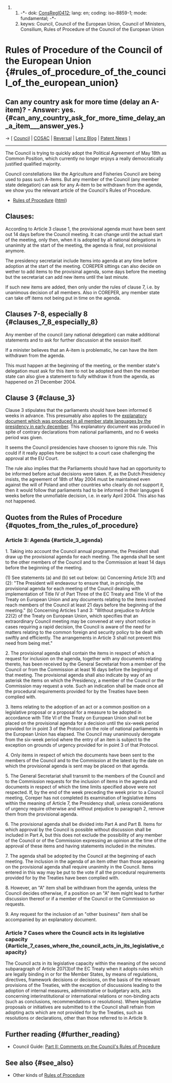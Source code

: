 1.  1.  -\*- dok: [ConsRegl0412](ConsRegl0412 "wikilink"); lang: en;
        coding: iso-8859-1; mode: fundamental; -\*-
    2.  keyws: Council, Council of the European Union, Council of
        Ministers, Consilium, Rules of Procedure of the Council of the
        European Union

# Rules of Procedure of the Council of the European Union {#rules_of_procedure_of_the_council_of_the_european_union}

## Can any country ask for more time (delay an A-item)? - Answer: yes. {#can_any_country_ask_for_more_time_delay_an_a_item___answer_yes.}

-\> \[ [ Council](SwpatconsiliumEn "wikilink") \| [
COSAC](CosacEn "wikilink") \| [ Reversal](ConsRevers04En "wikilink") \|
[Lenz Blog](http://k.lenz.name/LB "wikilink") \| [ Patent
News](SwpatcninoEn "wikilink") \]

------------------------------------------------------------------------

The Council is trying to quickly adopt the Political Agreement of May
18th as Common Position, which currently no longer enjoys a really
democratically justified qualified majority.

Council constellations like the Agriculture and Fisheries Council are
being used to pass such A-items. But any member of the Council (any
member state delegation) can ask for any A-item to be withdrawn from the
agenda, we show you the relevant article of the Council\'s Rules of
Procedure.

-   [Rules of
    Procedure](http://ue.eu.int/uedocs/cms_data/docs/2004/6/21/Councils%20rules%20of%20procedure.pdf "wikilink")
    ([html](http://europa.eu.int/smartapi/cgi/sga_doc?smartapi!celexapi!prod!CELEXnumdoc&lg=EN&numdoc=32004D0338&model=guichett "wikilink"))

## Clauses:

According to Article 3 clause 1, the provisional agenda must have been
sent out 14 days before the Council meeting. It can change until the
actual start of the meeting, only then, when it is adopted by all
national delegations in unanimity at the start of the meeting, the
agenda is final, not provisional anymore.

The presidency secretariat include Items into agenda at any time before
adoption at the start of the meeting. COREPER sittings can also decide
on wether to add items to the provisinal agenda, some days before the
meeting but the secretariat can add new items until the last minute.

If such new items are added, then only under the rules of clause 7, i.e.
by unanimous decision of all members. Also in COREPER, any member state
can take off items not being put in time on the agenda.

## Clauses 7-8, especially 8 {#clauses_7_8_especially_8}

Any member of the council (any national delegation) can make additional
statements and to ask for further discussion at the session itself.

If a minister believes that an A-item is problematic, he can have the
item withdrawn from the agenda.

This must happen at the beginning of the meeting, or the member state\'s
delegation must ask for this item to not be adopted and then the member
state can also give a statement to fully withdraw it from the agenda, as
happened on 21 December 2004.

## Clause 3 {#clause_3}

Clause 3 stipulates that the parliaments should have been informed 6
weeks in advance. This presumably also applies to the [ explanatory
document which was produced in all member state languages by the
presidency in early december](Cons041203En "wikilink"). This explanatory
document was produced in spite of contrary declarations from national
parliaments, and no 6 weeks period was given.

It seems the Council presidencies have choosen to ignore this rule. This
could if it really applies here be subject to a court case challenging
the approval at the EU Court.

The rule also implies that the Parliaments should have had an
opportunity to be informed before actual decisions were taken. If, as
the Dutch Presidency insists, the agreement of 18th of May 2004 must be
maintained even against the will of Poland and other countries who
clearly do not support it, then it would follow that parliaments had to
be informed in their languges 6 weeks before the unmofiable decision,
i.e. in early April 2004. This also has not happened.

## Quotes from the Rules of Procedure {#quotes_from_the_rules_of_procedure}

### Article 3: Agenda {#article_3_agenda}

1\. Taking into account the Council annual programme, the President
shall draw up the provisional agenda for each meeting. The agenda shall
be sent to the other members of the Council and to the Commission at
least 14 days before the beginning of the meeting.

\(1\) See statements (a) and (b) set out below: (a) Concerning Article
3(1) and (2): \"The President will endeavour to ensure that, in
principle, the provisional agenda for each meeting of the Council
dealing with implementation of Title IV of Part Three of the EC Treaty
and Title VI of the Treaty on European Union and any documents relating
to the items involved reach members of the Council at least 21 days
before the beginning of the meeting.\" (b) Concerning Articles 1 and 3:
\"Without prejudice to Article 22(2) of the Treaty on European Union,
which specifies that an extraordinary Council meeting may be convened at
very short notice in cases requiring a rapid decision, the Council is
aware of the need for matters relating to the common foreign and
security policy to be dealt with swiftly and efficiently. The
arrangements in Article 3 shall not prevent this need from being met.\"

2\. The provisional agenda shall contain the items in respect of which a
request for inclusion on the agenda, together with any documents
relating thereto, has been received by the General Secretariat from a
member of the Council or from the Commission at least 16 days before the
beginning of that meeting. The provisional agenda shall also indicate by
way of an asterisk the items on which the Presidency, a member of the
Council or the Commission may request a vote. Such an indication shall
be made once all the procedural requirements provided for by the
Treaties have been complied with.

3\. Items relating to the adoption of an act or a common position on a
legislative proposal or a proposal for a measure to be adopted in
accordance with Title VI of the Treaty on European Union shall not be
placed on the provisional agenda for a decision until the six-week
period provided for in point 3 of the Protocol on the role of national
parliaments in the European Union has elapsed. The Council may
unanimously derogate from the six-week period where the entry of an item
is subject to the exception on grounds of urgency provided for in point
3 of that Protocol.

4\. Only items in respect of which the documents have been sent to the
members of the Council and to the Commission at the latest by the date
on which the provisional agenda is sent may be placed on that agenda.

5\. The General Secretariat shall transmit to the members of the Council
and to the Commission requests for the inclusion of items in the agenda
and documents in respect of which the time limits specified above were
not respected. If, by the end of the week preceding the week prior to a
Council meeting, Coreper has not completed its examination of
legislative items within the meaning of Article 7, the Presidency shall,
unless considerations of urgency require otherwise and without prejudice
to paragraph 2, remove them from the provisional agenda.

6\. The provisional agenda shall be divided into Part A and Part B.
Items for which approval by the Council is possible without discussion
shall be included in Part A, but this does not exclude the possibility
of any member of the Council or of the Commission expressing an opinion
at the time of the approval of these items and having statements
included in the minutes.

7\. The agenda shall be adopted by the Council at the beginning of each
meeting. The inclusion in the agenda of an item other than those
appearing on the provisional agenda shall require unanimity in the
Council. Items entered in this way may be put to the vote if all the
procedural requirements provided for by the Treaties have been complied
with.

8\. However, an \"A\" item shall be withdrawn from the agenda, unless
the Council decides otherwise, if a position on an \"A\" item might lead
to further discussion thereof or if a member of the Council or the
Commission so requests.

9\. Any request for the inclusion of an \"other business\" item shall be
accompanied by an explanatory document.

### Article 7 Cases where the Council acts in its legislative capacity {#article_7_cases_where_the_council_acts_in_its_legislative_capacity}

The Council acts in its legislative capacity within the meaning of the
second subparagraph of Article 207(3)of the EC Treaty when it adopts
rules which are legally binding in or for the Member States, by means of
regulations, directives, framework decisions or decisions, on the basis
of the relevant provisions of the Treaties, with the exception of
discussions leading to the adoption of internal measures, administrative
or budgetary acts, acts concerning interinstitutional or international
relations or non-binding acts (such as conclusions, recommendations or
resolutions). Where legislative proposals or initiatives are submitted
to it the Council shall refrain from adopting acts which are not
provided for by the Treaties, such as resolutions or declarations, other
than those referred to in Article 9.

## Further reading {#further_reading}

-   Council Guide: [Part II: Comments on the Council\'s Rules of
    Procedure](http://www.msa.lt/doc/council_guides_vol_2.pdf "wikilink")

## See also {#see_also}

-   Other kinds of [ Rules of Procedure](RulesOfProcedureEn "wikilink")
